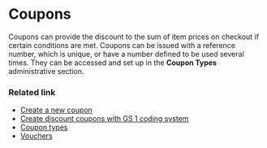 # Coupons

Coupons can provide the discount to the sum of item prices on checkout if certain conditions are met. Coupons can be issued with a reference number, which is unique, or have a number defined to be used several times. They can be accessed and set up in the **Coupon Types** administrative section.

### Related link

- [Create a new coupon](./howto/create_new_coupons.md)
- [Create discount coupons with GS 1 coding system](./howto/gs1_setup.md)
- [Coupon types](./reference/coupon_types.md)
- [Vouchers](../Vouchers/intro.md)